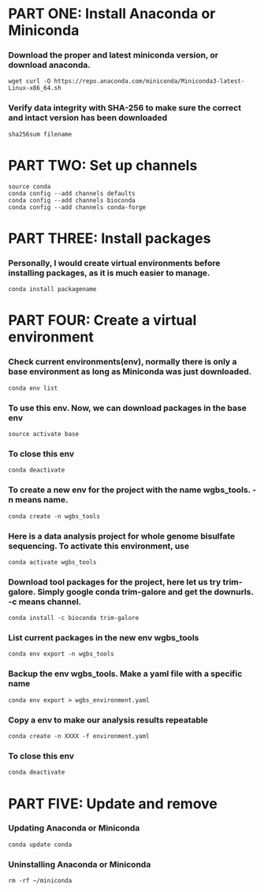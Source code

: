 # PART ONE: Install Anaconda or Miniconda

### Download the proper and latest miniconda version, or download anaconda.

```
wget curl -O https://repo.anaconda.com/miniconda/Miniconda3-latest-Linux-x86_64.sh
```
  

### Verify data integrity with SHA-256 to make sure the correct and intact version has been downloaded

```
sha256sum filename
```


# PART TWO: Set up channels


```
source conda 
conda config --add channels defaults
conda config --add channels bioconda
conda config --add channels conda-forge
```


# PART THREE: Install packages

### Personally, I would create virtual environments before installing packages, as it is much easier to manage.

```
conda install packagename
```


# PART FOUR: Create a virtual environment

### Check current environments(env), normally there is only a base environment as long as Miniconda was just downloaded. 

```
conda env list
```


### To use this env. Now, we can download packages in the base env

```
source activate base
```


### To close this env

```
conda deactivate
```


### To create a new env for the project with the name wgbs_tools. -n means name.

```
conda create -n wgbs_tools
```


### Here is a data analysis project for whole genome bisulfate sequencing. To activate this environment, use

```
conda activate wgbs_tools
```


### Download tool packages for the project, here let us try trim-galore. Simply google conda trim-galore and get the downurls. -c means channel. 

```
conda install -c bioconda trim-galore
```


### List current packages in the new env wgbs_tools

```
conda env export -n wgbs_tools
```


### Backup the env wgbs_tools. Make a yaml file with a specific name 

```
conda env export > wgbs_environment.yaml
```


### Copy a env to make our analysis results repeatable

```
conda create -n XXXX -f environment.yaml
```

### To close this env

```
conda deactivate
```


# PART FIVE: Update and remove

### Updating Anaconda or Miniconda

```
conda update conda
```

### Uninstalling Anaconda or Miniconda

```
rm -rf ~/miniconda
```
